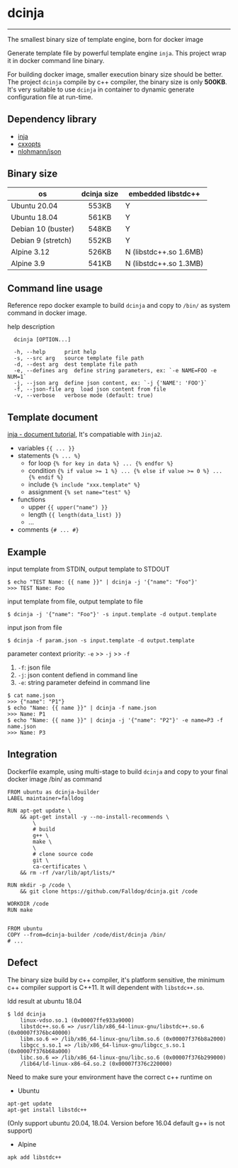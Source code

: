 # dcinja
------------
The smallest binary size of template engine, born for docker image

Generate template file by powerful template engine `inja`. This project wrap it in 
docker command line binary. 

For building docker image, smaller execution binary size should be better.
The project `dcinja` compile by c++ compiler, the binary size is only **500KB**.
It's very suitable to use `dcinja` in container to dynamic generate configuration 
file at run-time.

## Dependency library
* [inja](https://github.com/pantor/inja)
* [cxxopts](https://github.com/jarro2783/cxxopts)
* [nlohmann/json](https://github.com/nlohmann/json)

## Binary size
os           | dcinja size  | embedded libstdc++ 
-------------|:------------:|--------------------
Ubuntu 20.04 | 553KB | Y
Ubuntu 18.04 | 561KB | Y
Debian 10 (buster) | 548KB | Y
Debian 9 (stretch) | 552KB | Y
Alpine 3.12 | 526KB | N (libstdc++.so 1.6MB)
Alpine 3.9 | 541KB | N (libstdc++.so 1.3MB)

## Command line usage
Reference repo docker example to build `dcinja` and copy to `/bin/` as system command in docker image.


help description
```
  dcinja [OPTION...]

  -h, --help      print help
  -s, --src arg   source template file path
  -d, --dest arg  dest template file path
  -e, --defines arg  define string parameters, ex: `-e NAME=FOO -e NUM=1`
  -j, --json arg  define json content, ex: `-j {'NAME': 'FOO'}`
  -f, --json-file arg  load json content from file
  -v, --verbose   verbose mode (default: true)
```

## Template document
[inja - document tutorial](https://github.com/pantor/inja#tutorial), It's compatiable with `Jinja2`.

* variables `{{ ... }}`
* statements `{% ... %}`
    * for loop `{% for key in data %} ... {% endfor %}`
    * condition `{% if value >= 1 %} ... {% else if value >= 0 %} ... {% endif %}`
    * include `{% include "xxx.template" %}`
    * assignment  `{% set name="test" %}`
* functions
    * upper `{{ upper("name") }}`
    * length `{{ length(data_list) }}`
    * ...
* comments  `{# ... #}`


## Example
input template from STDIN, output template to STDOUT
```
$ echo "TEST Name: {{ name }}" | dcinja -j '{"name": "Foo"}'
>>> TEST Name: Foo
```

input template from file, output template to file
```
$ dcinja -j '{"name": "Foo"}' -s input.template -d output.template
```

input json from file
```
$ dcinja -f param.json -s input.template -d output.template
```

parameter context priority:
`-e` >> `-j` >> `-f`
1. `-f`: json file
2. `-j`: json content defiend in command line
3. `-e`: string parameter defeind in command line
```
$ cat name.json
>>> {"name": "P1"}
$ echo "Name: {{ name }}" | dcinja -f name.json
>>> Name: P1
$ echo "Name: {{ name }}" | dcinja -j '{"name": "P2"}' -e name=P3 -f name.json
>>> Name: P3
```

## Integration
Dockerfile example, using multi-stage to build `dcinja` and copy to your final docker image /bin/ as command

```
FROM ubuntu as dcinja-builder
LABEL maintainer=falldog

RUN apt-get update \
    && apt-get install -y --no-install-recommends \
        \
        # build
        g++ \
        make \
        \
        # clone source code
        git \
        ca-certificates \
    && rm -rf /var/lib/apt/lists/*

RUN mkdir -p /code \
    && git clone https://github.com/Falldog/dcinja.git /code

WORKDIR /code
RUN make


FROM ubuntu
COPY --from=dcinja-builder /code/dist/dcinja /bin/
# ...
```


## Defect
The binary size build by c++ compiler, it's platform sensitive, the minimum c++ compiler support is C++11. It will dependent with `libstdc++.so`. 

ldd result at ubuntu 18.04
```
$ ldd dcinja
	linux-vdso.so.1 (0x00007ffe933a9000)
	libstdc++.so.6 => /usr/lib/x86_64-linux-gnu/libstdc++.so.6 (0x00007f376bc40000)
	libm.so.6 => /lib/x86_64-linux-gnu/libm.so.6 (0x00007f376b8a2000)
	libgcc_s.so.1 => /lib/x86_64-linux-gnu/libgcc_s.so.1 (0x00007f376b68a000)
	libc.so.6 => /lib/x86_64-linux-gnu/libc.so.6 (0x00007f376b299000)
	/lib64/ld-linux-x86-64.so.2 (0x00007f376c220000)
```

Need to make sure your environment have the correct c++ runtime on
* Ubuntu
```
apt-get update
apt-get install libstdc++
```
(Only support ubuntu 20.04, 18.04. Version before 16.04 default g++ is not support)

* Alpine
```
apk add libstdc++
```
